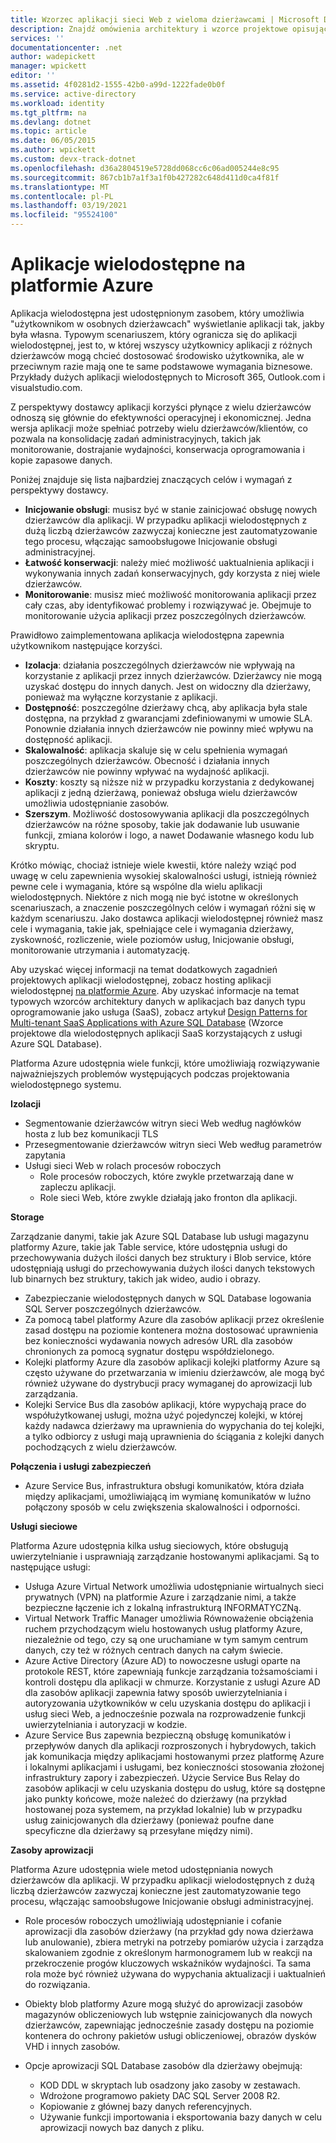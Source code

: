 ```yaml
---
title: Wzorzec aplikacji sieci Web z wieloma dzierżawcami | Microsoft Docs
description: Znajdź omówienia architektury i wzorce projektowe opisujące sposób implementacji wielodostępnej aplikacji sieci Web na platformie Azure.
services: ''
documentationcenter: .net
author: wadepickett
manager: wpickett
editor: ''
ms.assetid: 4f0281d2-1555-42b0-a99d-1222fade0b0f
ms.service: active-directory
ms.workload: identity
ms.tgt_pltfrm: na
ms.devlang: dotnet
ms.topic: article
ms.date: 06/05/2015
ms.author: wpickett
ms.custom: devx-track-dotnet
ms.openlocfilehash: d36a2804519e5728dd068cc6c06ad005244e8c95
ms.sourcegitcommit: 867cb1b7a1f3a1f0b427282c648d411d0ca4f81f
ms.translationtype: MT
ms.contentlocale: pl-PL
ms.lasthandoff: 03/19/2021
ms.locfileid: "95524100"
---
```

# <a name="multitenant-applications-in-azure"></a>Aplikacje wielodostępne na platformie Azure
Aplikacja wielodostępna jest udostępnionym zasobem, który umożliwia "użytkownikom w osobnych dzierżawcach" wyświetlanie aplikacji tak, jakby była własna. Typowym scenariuszem, który ogranicza się do aplikacji wielodostępnej, jest to, w której wszyscy użytkownicy aplikacji z różnych dzierżawców mogą chcieć dostosować środowisko użytkownika, ale w przeciwnym razie mają one te same podstawowe wymagania biznesowe. Przykłady dużych aplikacji wielodostępnych to Microsoft 365, Outlook.com i visualstudio.com.

Z perspektywy dostawcy aplikacji korzyści płynące z wielu dzierżawców odnoszą się głównie do efektywności operacyjnej i ekonomicznej. Jedna wersja aplikacji może spełniać potrzeby wielu dzierżawców/klientów, co pozwala na konsolidację zadań administracyjnych, takich jak monitorowanie, dostrajanie wydajności, konserwacja oprogramowania i kopie zapasowe danych.

Poniżej znajduje się lista najbardziej znaczących celów i wymagań z perspektywy dostawcy.

* **Inicjowanie obsługi**: musisz być w stanie zainicjować obsługę nowych dzierżawców dla aplikacji.  W przypadku aplikacji wielodostępnych z dużą liczbą dzierżawców zazwyczaj konieczne jest zautomatyzowanie tego procesu, włączając samoobsługowe Inicjowanie obsługi administracyjnej.
* **Łatwość konserwacji**: należy mieć możliwość uaktualnienia aplikacji i wykonywania innych zadań konserwacyjnych, gdy korzysta z niej wiele dzierżawców.
* **Monitorowanie**: musisz mieć możliwość monitorowania aplikacji przez cały czas, aby identyfikować problemy i rozwiązywać je. Obejmuje to monitorowanie użycia aplikacji przez poszczególnych dzierżawców.

Prawidłowo zaimplementowana aplikacja wielodostępna zapewnia użytkownikom następujące korzyści.

* **Izolacja**: działania poszczególnych dzierżawców nie wpływają na korzystanie z aplikacji przez innych dzierżawców. Dzierżawcy nie mogą uzyskać dostępu do innych danych. Jest on widoczny dla dzierżawy, ponieważ ma wyłączne korzystanie z aplikacji.
* **Dostępność**: poszczególne dzierżawy chcą, aby aplikacja była stale dostępna, na przykład z gwarancjami zdefiniowanymi w umowie SLA. Ponownie działania innych dzierżawców nie powinny mieć wpływu na dostępność aplikacji.
* **Skalowalność**: aplikacja skaluje się w celu spełnienia wymagań poszczególnych dzierżawców. Obecność i działania innych dzierżawców nie powinny wpływać na wydajność aplikacji.
* **Koszty**: koszty są niższe niż w przypadku korzystania z dedykowanej aplikacji z jedną dzierżawą, ponieważ obsługa wielu dzierżawców umożliwia udostępnianie zasobów.
* **Szerszym**. Możliwość dostosowywania aplikacji dla poszczególnych dzierżawców na różne sposoby, takie jak dodawanie lub usuwanie funkcji, zmiana kolorów i logo, a nawet Dodawanie własnego kodu lub skryptu.

Krótko mówiąc, chociaż istnieje wiele kwestii, które należy wziąć pod uwagę w celu zapewnienia wysokiej skalowalności usługi, istnieją również pewne cele i wymagania, które są wspólne dla wielu aplikacji wielodostępnych. Niektóre z nich mogą nie być istotne w określonych scenariuszach, a znaczenie poszczególnych celów i wymagań różni się w każdym scenariuszu. Jako dostawca aplikacji wielodostępnej również masz cele i wymagania, takie jak, spełniające cele i wymagania dzierżawy, zyskowność, rozliczenie, wiele poziomów usług, Inicjowanie obsługi, monitorowanie utrzymania i automatyzację.

Aby uzyskać więcej informacji na temat dodatkowych zagadnień projektowych aplikacji wielodostępnej, zobacz hosting aplikacji wielodostępnej [na platformie Azure][Hosting a Multi-Tenant Application on Azure]. Aby uzyskać informacje na temat typowych wzorców architektury danych w aplikacjach baz danych typu oprogramowanie jako usługa (SaaS), zobacz artykuł [Design Patterns for Multi-tenant SaaS Applications with Azure SQL Database](./azure-sql/database/saas-tenancy-app-design-patterns.md) (Wzorce projektowe dla wielodostępnych aplikacji SaaS korzystających z usługi Azure SQL Database). 

Platforma Azure udostępnia wiele funkcji, które umożliwiają rozwiązywanie najważniejszych problemów występujących podczas projektowania wielodostępnego systemu.

**Izolacji**

* Segmentowanie dzierżawców witryn sieci Web według nagłówków hosta z lub bez komunikacji TLS
* Przesegmentowanie dzierżawców witryn sieci Web według parametrów zapytania
* Usługi sieci Web w rolach procesów roboczych
  * Role procesów roboczych, które zwykle przetwarzają dane w zapleczu aplikacji.
  * Role sieci Web, które zwykle działają jako fronton dla aplikacji.

**Storage**

Zarządzanie danymi, takie jak Azure SQL Database lub usługi magazynu platformy Azure, takie jak Table service, które udostępnia usługi do przechowywania dużych ilości danych bez struktury i Blob service, które udostępniają usługi do przechowywania dużych ilości danych tekstowych lub binarnych bez struktury, takich jak wideo, audio i obrazy.

* Zabezpieczanie wielodostępnych danych w SQL Database logowania SQL Server poszczególnych dzierżawców.
* Za pomocą tabel platformy Azure dla zasobów aplikacji przez określenie zasad dostępu na poziomie kontenera można dostosować uprawnienia bez konieczności wydawania nowych adresów URL dla zasobów chronionych za pomocą sygnatur dostępu współdzielonego.
* Kolejki platformy Azure dla zasobów aplikacji kolejki platformy Azure są często używane do przetwarzania w imieniu dzierżawców, ale mogą być również używane do dystrybucji pracy wymaganej do aprowizacji lub zarządzania.
* Kolejki Service Bus dla zasobów aplikacji, które wypychają prace do współużytkowanej usługi, można użyć pojedynczej kolejki, w której każdy nadawca dzierżawy ma uprawnienia do wypychania do tej kolejki, a tylko odbiorcy z usługi mają uprawnienia do ściągania z kolejki danych pochodzących z wielu dzierżawców.

**Połączenia i usługi zabezpieczeń**

* Azure Service Bus, infrastruktura obsługi komunikatów, która działa między aplikacjami, umożliwiającą im wymianę komunikatów w luźno połączony sposób w celu zwiększenia skalowalności i odporności.

**Usługi sieciowe**

Platforma Azure udostępnia kilka usług sieciowych, które obsługują uwierzytelnianie i usprawniają zarządzanie hostowanymi aplikacjami. Są to następujące usługi:

* Usługa Azure Virtual Network umożliwia udostępnianie wirtualnych sieci prywatnych (VPN) na platformie Azure i zarządzanie nimi, a także bezpieczne łączenie ich z lokalną infrastrukturą INFORMATYCZNą.
* Virtual Network Traffic Manager umożliwia Równoważenie obciążenia ruchem przychodzącym wielu hostowanych usług platformy Azure, niezależnie od tego, czy są one uruchamiane w tym samym centrum danych, czy też w różnych centrach danych na całym świecie.
* Azure Active Directory (Azure AD) to nowoczesne usługi oparte na protokole REST, które zapewniają funkcje zarządzania tożsamościami i kontroli dostępu dla aplikacji w chmurze. Korzystanie z usługi Azure AD dla zasobów aplikacji zapewnia łatwy sposób uwierzytelniania i autoryzowania użytkowników w celu uzyskania dostępu do aplikacji i usług sieci Web, a jednocześnie pozwala na rozprowadzenie funkcji uwierzytelniania i autoryzacji w kodzie.
* Azure Service Bus zapewnia bezpieczną obsługę komunikatów i przepływów danych dla aplikacji rozproszonych i hybrydowych, takich jak komunikacja między aplikacjami hostowanymi przez platformę Azure i lokalnymi aplikacjami i usługami, bez konieczności stosowania złożonej infrastruktury zapory i zabezpieczeń. Użycie Service Bus Relay do zasobów aplikacji w celu uzyskania dostępu do usług, które są dostępne jako punkty końcowe, może należeć do dzierżawy (na przykład hostowanej poza systemem, na przykład lokalnie) lub w przypadku usług zainicjowanych dla dzierżawy (ponieważ poufne dane specyficzne dla dzierżawy są przesyłane między nimi).

**Zasoby aprowizacji**

Platforma Azure udostępnia wiele metod udostępniania nowych dzierżawców dla aplikacji. W przypadku aplikacji wielodostępnych z dużą liczbą dzierżawców zazwyczaj konieczne jest zautomatyzowanie tego procesu, włączając samoobsługowe Inicjowanie obsługi administracyjnej.

* Role procesów roboczych umożliwiają udostępnianie i cofanie aprowizacji dla zasobów dzierżawy (na przykład gdy nowa dzierżawa lub anulowanie), zbiera metryki na potrzeby pomiarów użycia i zarządza skalowaniem zgodnie z określonym harmonogramem lub w reakcji na przekroczenie progów kluczowych wskaźników wydajności. Ta sama rola może być również używana do wypychania aktualizacji i uaktualnień do rozwiązania.
* Obiekty blob platformy Azure mogą służyć do aprowizacji zasobów magazynów obliczeniowych lub wstępnie zainicjowanych dla nowych dzierżawców, zapewniając jednocześnie zasady dostępu na poziomie kontenera do ochrony pakietów usługi obliczeniowej, obrazów dysków VHD i innych zasobów.
* Opcje aprowizacji SQL Database zasobów dla dzierżawy obejmują:
  
  * KOD DDL w skryptach lub osadzony jako zasoby w zestawach.
  * Wdrożone programowo pakiety DAC SQL Server 2008 R2.
  * Kopiowanie z głównej bazy danych referencyjnych.
  * Używanie funkcji importowania i eksportowania bazy danych w celu aprowizacji nowych baz danych z pliku.

<!--links-->

[Hosting a Multi-Tenant Application on Azure]: /previous-versions/msp-n-p/hh534480(v=pandp.10)
[Designing Multitenant Applications on Azure]: https://msdn.microsoft.com/library/windowsazure/hh689716